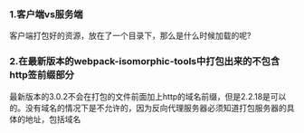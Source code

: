 ### 1.客户端vs服务端
客户端打包好的资源，放在了一个目录下，那么是什么时候加载的呢?

### 2.在最新版本的webpack-isomorphic-tools中打包出来的不包含http签前缀部分
最新版本的3.0.2不会在打包的文件前面加上http的域名前缀，但是2.2.18是可以的。没有域名的情况下是不允许的，因为反向代理服务器必须知道打包服务器的具体的地址，包括域名